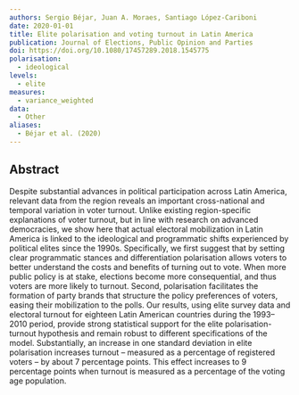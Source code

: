 ```yaml
---
authors: Sergio Béjar, Juan A. Moraes, Santiago López-Cariboni
date: 2020-01-01
title: Elite polarisation and voting turnout in Latin America
publication: Journal of Elections, Public Opinion and Parties
doi: https://doi.org/10.1080/17457289.2018.1545775
polarisation:
  - ideological
levels:
  - elite
measures:
  - variance_weighted
data:
  - Other
aliases:
  - Béjar et al. (2020)
---
```

## Abstract
Despite substantial advances in political participation across Latin America, relevant data from the region reveals an important cross-national and temporal variation in voter turnout. Unlike existing region-specific explanations of voter turnout, but in line with research on advanced democracies, we show here that actual electoral mobilization in Latin America is linked to the ideological and programmatic shifts experienced by political elites since the 1990s. Specifically, we first suggest that by setting clear programmatic stances and differentiation polarisation allows voters to better understand the costs and benefits of turning out to vote. When more public policy is at stake, elections become more consequential, and thus voters are more likely to turnout. Second, polarisation facilitates the formation of party brands that structure the policy preferences of voters, easing their mobilization to the polls. Our results, using elite survey data and electoral turnout for eighteen Latin American countries during the 1993–2010 period, provide strong statistical support for the elite polarisation-turnout hypothesis and remain robust to different specifications of the model. Substantially, an increase in one standard deviation in elite polarisation increases turnout – measured as a percentage of registered voters – by about 7 percentage points. This effect increases to 9 percentage points when turnout is measured as a percentage of the voting age population.